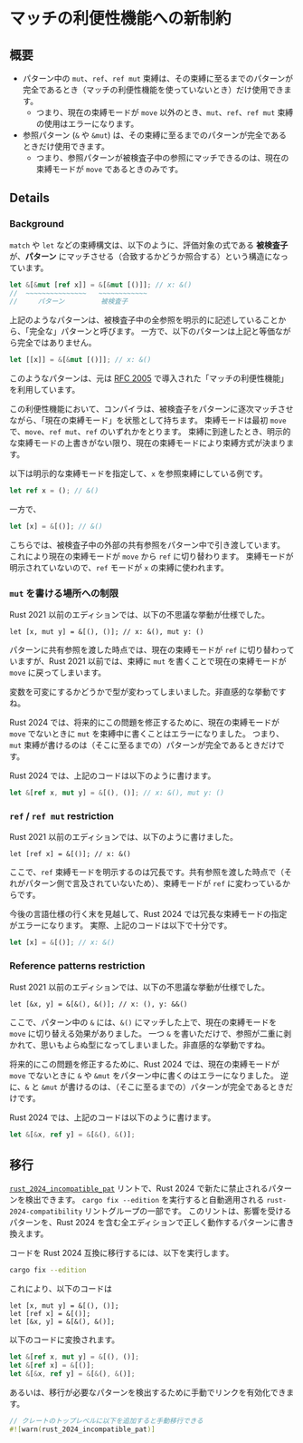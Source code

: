 <!--
# Match ergonomics reservations
-->

# マッチの利便性機能への新制約

<!--
## Summary
-->

## 概要

<!--
- Writing `mut`, `ref`, or `ref mut` on a binding is only allowed within a pattern when the pattern leading up to that binding is fully explicit (i.e. when it does not use match ergonomics).
  - Put differently, when the default binding mode is not `move`, writing `mut`, `ref`, or `ref mut` on a binding is an error.
- Reference patterns (`&` or `&mut`) are only allowed within the fully-explicit prefix of a pattern.
  - Put differently, reference patterns can only match against references in the scrutinee when the default binding mode is `move`.
-->

- パターン中の `mut`、`ref`、`ref mut` 束縛は、その束縛に至るまでのパターンが完全であるとき（マッチの利便性機能を使っていないとき）だけ使用できます。
  - つまり、現在の束縛モードが `move` 以外のとき、`mut`、`ref`、`ref mut` 束縛の使用はエラーになります。
- 参照パターン (`&` や `&mut`) は、その束縛に至るまでのパターンが完全であるときだけ使用できます。
  - つまり、参照パターンが被検査子中の参照にマッチできるのは、現在の束縛モードが `move` であるときのみです。

## Details

### Background

<!--
Within `match`, `let`, and other constructs, we match a *pattern* against a *scrutinee*.  E.g.:
-->

`match` や `let` などの束縛構文は、以下のように、評価対象の式である **被検査子** が、**パターン** にマッチさせる（合致するかどうか照合する）という構造になっています。

<!--
```rust
let &[&mut [ref x]] = &[&mut [()]]; // x: &()
//  ~~~~~~~~~~~~~~~   ~~~~~~~~~~~~
//      Pattern        Scrutinee
```
-->

```rust
let &[&mut [ref x]] = &[&mut [()]]; // x: &()
//  ~~~~~~~~~~~~~~~   ~~~~~~~~~~~~
//     パターン         被検査子
```

<!--
Such a pattern is called fully explicit because it does not elide (i.e. "skip" or "pass") any references within the scrutinee.  By contrast, this otherwise-equivalent pattern is not fully explicit:
-->

上記のようなパターンは、被検査子中の全参照を明示的に記述していることから、「完全な」パターンと呼びます。
一方で、以下のパターンは上記と等価ながら完全ではありません。

```rust
let [[x]] = &[&mut [()]]; // x: &()
```

<!--
Patterns such as this are said to be using match ergonomics, originally introduced in [RFC 2005][].
-->

このようなパターンは、元は [RFC 2005][] で導入された「マッチの利便性機能」を利用しています。

<!--
Under match ergonomics, as we incrementally match a pattern against a scrutinee, we keep track of the default binding mode.  This mode can be one of `move`, `ref mut`, or `ref`, and it starts as `move`.  When we reach a binding, unless an explicit binding mode is provided, the default binding mode is used to decide the binding's type.
-->

この利便性機能において、コンパイラは、被検査子をパターンに逐次マッチさせながら、「現在の束縛モード」を状態として持ちます。
束縛モードは最初 `move` で、`move`、`ref mut`、`ref` のいずれかをとります。
束縛に到達したとき、明示的な束縛モードの上書きがない限り、現在の束縛モードにより束縛方式が決まります。

<!--
For example, here we provide an explicit binding mode, causing `x` to be bound by reference:
-->

以下は明示的な束縛モードを指定して、`x` を参照束縛にしている例です。

```rust
let ref x = (); // &()
```

<!--
By contrast:
-->

一方で、

```rust
let [x] = &[()]; // &()
```

<!--
Here, in the pattern, we pass the outer shared reference in the scrutinee.  This causes the default binding mode to switch from `move` to `ref`.  Since there is no explicit binding mode specified, the `ref` binding mode is used when binding `x`.
-->

こちらでは、被検査子中の外部の共有参照をパターン中で引き渡しています。
これにより現在の束縛モードが `move` から `ref` に切り替わります。
束縛モードが明示されていないので、`ref` モードが `x` の束縛に使われます。

[RFC 2005]: https://github.com/rust-lang/rfcs/pull/2005

<!--
### `mut` restriction
-->

### `mut` を書ける場所への制限

<!--
In Rust 2021 and earlier editions, we allow this oddity:
-->

Rust 2021 以前のエディションでは、以下の不思議な挙動が仕様でした。

```rust,edition2021
let [x, mut y] = &[(), ()]; // x: &(), mut y: ()
```

<!--
Here, because we pass the shared reference in the pattern, the default binding mode switches to `ref`.  But then, in these editions, writing `mut` on the binding resets the default binding mode to `move`.
-->

パターンに共有参照を渡した時点では、現在の束縛モードが `ref` に切り替わっていますが、Rust 2021 以前では、束縛に `mut` を書くことで現在の束縛モードが `move` に戻ってしまいます。

<!--
This can be surprising as it's not intuitive that mutability should affect the type.
-->

変数を可変にするかどうかで型が変わってしまいました。非直感的な挙動ですね。

<!--
To leave space to fix this, in Rust 2024 it's an error to write `mut` on a binding when the default binding mode is not `move`.  That is, `mut` can only be written on a binding when the pattern (leading up to that binding) is fully explicit.
-->

Rust 2024 では、将来的にこの問題を修正するために、現在の束縛モードが `move` でないときに `mut` を束縛中に書くことはエラーになりました。
つまり、`mut` 束縛が書けるのは（そこに至るまでの）パターンが完全であるときだけです。

<!--
In Rust 2024, we can write the above example as:
-->

Rust 2024 では、上記のコードは以下のように書けます。

```rust
let &[ref x, mut y] = &[(), ()]; // x: &(), mut y: ()
```

### `ref` / `ref mut` restriction

<!--
In Rust 2021 and earlier editions, we allow:
-->

Rust 2021 以前のエディションでは、以下のように書けました。

```rust,edition2021
let [ref x] = &[()]; // x: &()
```

<!--
Here, the `ref` explicit binding mode is redundant, as by passing the shared reference (i.e. not mentioning it in the pattern), the binding mode switches to `ref`.
-->

ここで、`ref` 束縛モードを明示するのは冗長です。共有参照を渡した時点で（それがパターン側で言及されていないため）、束縛モードが `ref` に変わっているからです。

<!--
To leave space for other language possibilities, we are disallowing explicit binding modes where they are redundant in Rust 2024.  We can rewrite the above example as simply:
-->

今後の言語仕様の行く末を見越して、Rust 2024 では冗長な束縛モードの指定がエラーになります。
実際、上記のコードは以下で十分です。

```rust
let [x] = &[()]; // x: &()
```

### Reference patterns restriction

<!--
In Rust 2021 and earlier editions, we allow this oddity:
-->

Rust 2021 以前のエディションでは、以下の不思議な挙動が仕様でした。

```rust,edition2021
let [&x, y] = &[&(), &()]; // x: (), y: &&()
```

<!--
Here, the `&` in the pattern both matches against the reference on `&()` and resets the default binding mode to `move`.  This can be surprising because the single `&` in the pattern causes a larger than expected change in the type by removing both layers of references.
-->

ここで、パターン中の `&` には、`&()` にマッチした上で、現在の束縛モードを `move` に切り替える効果がありました。
一つ `&` を書いただけで、参照が二重に剥かれて、思いもよらぬ型になってしまいました。非直感的な挙動ですね。

<!--
To leave space to fix this, in Rust 2024 it's an error to write `&` or `&mut` in the pattern when the default binding mode is not `move`.  That is, `&` or `&mut` can only be written when the pattern (leading up to that point) is fully explicit.
-->

将来的にこの問題を修正するために、Rust 2024 では、現在の束縛モードが `move` でないときに `&` や `&mut` をパターン中に書くのはエラーになりました。
逆に、`&` と `&mut` が書けるのは、（そこに至るまでの）パターンが完全であるときだけです。

<!--
In Rust 2024, we can write the above example as:
-->

Rust 2024 では、上記のコードは以下のように書けます。

```rust
let &[&x, ref y] = &[&(), &()];
```

<!--
## Migration
-->

## 移行

<!--
The [`rust_2024_incompatible_pat`][] lint flags patterns that are not allowed in Rust 2024.  This lint is part of the `rust-2024-compatibility` lint group which is automatically applied when running `cargo fix --edition`.  This lint will automatically convert affected patterns to fully explicit patterns that work correctly in Rust 2024 and in all prior editions.
-->

[`rust_2024_incompatible_pat`][] リントで、Rust 2024 で新たに禁止されるパターンを検出できます。
`cargo fix --edition` を実行すると自動適用される `rust-2024-compatibility` リントグループの一部です。
このリントは、影響を受けるパターンを、Rust 2024 を含む全エディションで正しく動作するパターンに書き換えます。

<!--
To migrate your code to be compatible with Rust 2024, run:
-->

コードを Rust 2024 互換に移行するには、以下を実行します。

```sh
cargo fix --edition
```

<!--
For example, this will convert this...
-->

これにより、以下のコードは

```rust,edition2021
let [x, mut y] = &[(), ()];
let [ref x] = &[()];
let [&x, y] = &[&(), &()];
```

<!--
...into this:
-->

以下のコードに変換されます。

```rust
let &[ref x, mut y] = &[(), ()];
let &[ref x] = &[()];
let &[&x, ref y] = &[&(), &()];
```

<!--
Alternatively, you can manually enable the lint to find patterns that will need to be migrated:
-->

あるいは、移行が必要なパターンを検出するために手動でリンクを有効化できます。

<!--
```rust
// Add this to the root of your crate to do a manual migration.
#![warn(rust_2024_incompatible_pat)]
```
-->

```rust
// クレートのトップレベルに以下を追加すると手動移行できる
#![warn(rust_2024_incompatible_pat)]
```

[`rust_2024_incompatible_pat`]: ../../rustc/lints/listing/allowed-by-default.html#rust-2024-incompatible-pat

